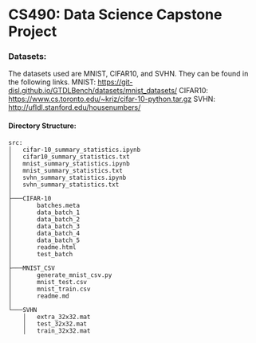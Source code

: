 # CS490: Data Science Capstone Project

### Datasets:
The datasets used are MNIST, CIFAR10, and SVHN. They can be found in the following links.
MNIST: https://git-disl.github.io/GTDLBench/datasets/mnist_datasets/
CIFAR10: https://www.cs.toronto.edu/~kriz/cifar-10-python.tar.gz
SVHN: http://ufldl.stanford.edu/housenumbers/

#### Directory Structure:
```
src:
│   cifar-10_summary_statistics.ipynb
│   cifar10_summary_statistics.txt
│   mnist_summary_statistics.ipynb
│   mnist_summary_statistics.txt
│   svhn_summary_statistics.ipynb
│   svhn_summary_statistics.txt
│
├───CIFAR-10
│       batches.meta
│       data_batch_1
│       data_batch_2
│       data_batch_3
│       data_batch_4
│       data_batch_5
│       readme.html
│       test_batch
│
├───MNIST_CSV
│       generate_mnist_csv.py
│       mnist_test.csv
│       mnist_train.csv
│       readme.md
│
└───SVHN
    │   extra_32x32.mat
    │   test_32x32.mat
    │   train_32x32.mat
```
